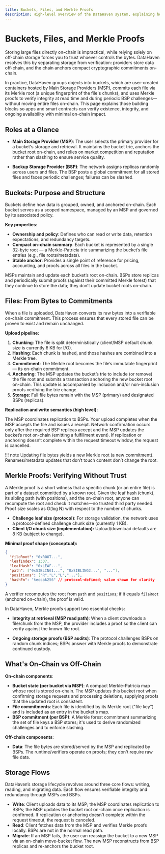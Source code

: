```yaml
---
title: Buckets, Files, and Merkle Proofs
description: High-level overview of the DataHaven system, explaining how buckets and files structure your data and how Merkle proofs ensure cryptographic data integrity.
---
```


# Buckets, Files, and Merkle Proofs

Storing large files directly on-chain is impractical, while relying solely on off-chain storage forces you to trust whoever controls the bytes. DataHaven resolves this by separating storage from verification: providers store data off-chain, and the chain anchors compact cryptographic commitments on-chain.

In practice, DataHaven groups objects into buckets, which are user-created containers hosted by Main Storage Providers (MSP), commits each file via its Merkle root (a unique fingerprint of the file's chunks), and uses Merkle proofs to verify integrity at read time and during periodic BSP challenges—without moving entire files on-chain. This page explains those building blocks so apps and smart contracts can verify existence, integrity, and ongoing availability with minimal on-chain impact.

## Roles at a Glance

- **Main Storage Provider (MSP)**: The user selects the primary provider for a bucket's storage and retrieval. It maintains the bucket trie, anchors the bucket root on-chain, and relies on market competition and reputation rather than slashing to ensure service quality.

- **Backup Storage Provider (BSP)**: The network assigns replicas randomly across users and files. The BSP posts a global commitment for all stored files and faces periodic challenges; failures can be slashed.

## Buckets: Purpose and Structure

Buckets define how data is grouped, owned, and anchored on-chain. Each bucket serves as a scoped namespace, managed by an MSP and governed by its associated policy.

**Key properties**:

- **Ownership and policy**: Defines who can read or write data, retention expectations, and redundancy targets.
- **Compact on-chain summary**: Each bucket is represented by a single 32-byte root — a Merkle-Patricia trie summarizing the bucket’s file entries (e.g., file roots/metadata).
- **Stable anchor**: Provides a single point of reference for pricing, accounting, and proofs across all files in the bucket.

MSPs maintain and update each bucket’s root on-chain. BSPs store replicas and periodically submit proofs (against their committed Merkle forest) that they continue to store the data; they don’t update bucket roots on-chain.

## Files: From Bytes to Commitments

When a file is uploaded, DataHaven converts its raw bytes into a verifiable on-chain commitment. This process ensures that every stored file can be proven to exist and remain unchanged.

**Upload pipeline:**

1. **Chunking**: The file is split deterministically (client/MSP default chunk size is currently 8 KB for I/O).
2. **Hashing**: Each chunk is hashed, and those hashes are combined into a Merkle tree.
3. **Commitment**: The Merkle root becomes the file’s immutable fingerprint — its on-chain commitment.
4. **Anchoring**: The MSP updates the bucket’s trie to include (or remove) the file root and submits a transaction anchoring the new bucket root on-chain.
This update is accompanied by inclusion and/or non-inclusion proofs verifying the trie change.
5. **Storage**: Full file bytes remain with the MSP (primary) and designated BSPs (replicas).

**Replication and write semantics (high level)**: 

The MSP coordinates replication to BSPs. Your upload completes when the MSP accepts the file and issues a receipt. Network confirmation occurs only after the required BSP replicas accept and the MSP updates the bucket’s root on-chain (emitting a fulfillment event). If replication or anchoring doesn’t complete within the request timeout window, the request is cancelled.

!!! note
    Updating file bytes yields a new Merkle root (a new commitment). Renames/metadata updates that don’t touch content don’t change the root.

## Merkle Proofs: Verifying Without Trust

A Merkle proof is a short witness that a specific chunk (or an entire file) is part of a dataset committed by a known root. Given the leaf hash (chunk), its sibling path (with positions), and the on-chain root, anyone can recompute the root and check it matches—no trusted third party needed. Proof size scales as O(log N) with respect to the number of chunks.

- **Challenge leaf size (protocol):** For storage validation, the network uses a protocol-defined challenge chunk size (currently 1 KB).
- **Client I/O chunk size (implementation):** Upload/download defaults are 8 KB (subject to change).

**Minimal proof shape (conceptual):**

```json
{
  "fileRoot": "0xROOT...",
  "leafIndex": 1337,
  "leafHash": "0xLEAF...",
  "path": ["0xSIBLING1...", "0xSIBLING2...", "..."],
  "positions": ["R","L","L","..."],
  "hashFn": "keccak256" // protocol-defined; value shown for clarity
}
```

A verifier recomputes the root from `path` and `positions`; if it equals `fileRoot` (anchored on-chain), the proof is valid.

In DataHaven, Merkle proofs support two essential checks:

  - **Integrity at retrieval (MSP read path)**: When a client downloads a file/chunk from the MSP, the provider includes a proof so the client can verify against the known file root.

  - **Ongoing storage proofs (BSP audits)**: The protocol challenges BSPs on random chunk indices; BSPs answer with Merkle proofs to demonstrate continued custody.

## What's On-Chain vs Off-Chain

**On-chain components**:

- **Bucket state (per bucket via MSP)**: A compact Merkle-Patricia map whose root is stored on-chain. The MSP updates this bucket root when confirming storage requests and processing deletions, supplying proofs that the updated root is consistent.
- **File commitments**: Each file is identified by its Merkle root ("file key") and is included as an entry in the bucket's map.
- **BSP commitment (per BSP)**: A Merkle forest commitment summarizing the set of file keys a BSP stores; it's used to derive randomized challenges and to enforce slashing.

**Off-chain components**:

- **Data**: The file bytes are stored/served by the MSP and replicated by BSPs. The runtime/verifiers operate on proofs; they don't require raw file data.

## Storage Flows

DataHaven’s storage lifecycle revolves around three core flows: writing, reading, and migrating data. Each flow ensures verifiable integrity and redundancy through MSPs and BSPs.

- **Write**: Client uploads data to its MSP; the MSP coordinates replication to BSPs; the MSP updates the bucket root on-chain once replication is confirmed. If replication or anchoring doesn't complete within the request timeout, the request is canceled.
- **Read**: Client fetches data from the MSP and verifies Merkle proofs locally. BSPs are not in the normal read path.
- **Migrate**: If an MSP fails, the user can reassign the bucket to a new MSP via an on-chain move-bucket flow. The new MSP reconstructs from BSP replicas and re-anchors the bucket root.

